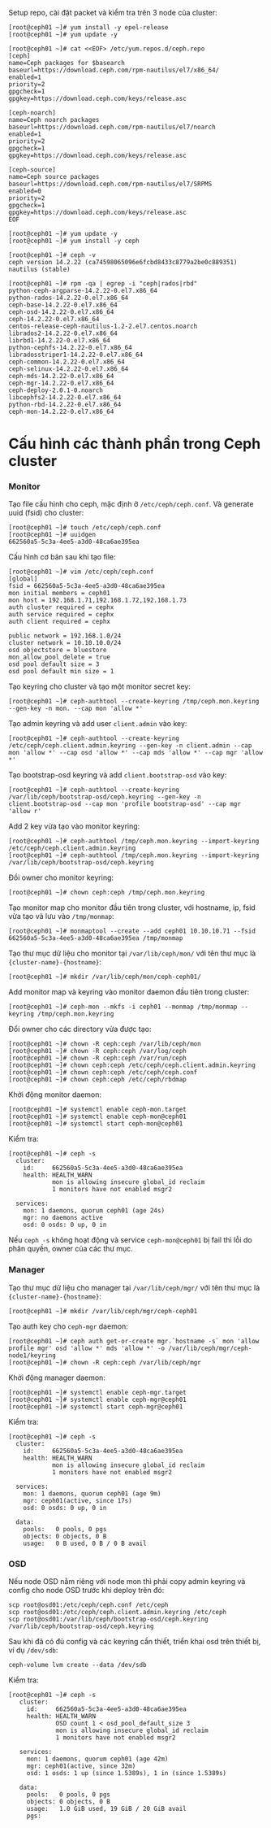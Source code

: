  Setup repo, cài đặt packet và kiểm tra trên 3 node của cluster:
 
    [root@ceph01 ~]# yum install -y epel-release
    [root@ceph01 ~]# yum update -y
    
    [root@ceph01 ~]# cat <<EOF> /etc/yum.repos.d/ceph.repo
    [ceph]
    name=Ceph packages for $basearch
    baseurl=https://download.ceph.com/rpm-nautilus/el7/x86_64/
    enabled=1
    priority=2
    gpgcheck=1
    gpgkey=https://download.ceph.com/keys/release.asc

    [ceph-noarch]
    name=Ceph noarch packages
    baseurl=https://download.ceph.com/rpm-nautilus/el7/noarch
    enabled=1
    priority=2
    gpgcheck=1
    gpgkey=https://download.ceph.com/keys/release.asc

    [ceph-source]
    name=Ceph source packages
    baseurl=https://download.ceph.com/rpm-nautilus/el7/SRPMS
    enabled=0
    priority=2
    gpgcheck=1
    gpgkey=https://download.ceph.com/keys/release.asc
    EOF
    
    [root@ceph01 ~]# yum update -y
    [root@ceph01 ~]# yum install -y ceph
    
    [root@ceph01 ~]# ceph -v
    ceph version 14.2.22 (ca74598065096e6fcbd8433c8779a2be0c889351) nautilus (stable)
    
    [root@ceph01 ~]# rpm -qa | egrep -i "ceph|rados|rbd"
    python-ceph-argparse-14.2.22-0.el7.x86_64
    python-rados-14.2.22-0.el7.x86_64
    ceph-base-14.2.22-0.el7.x86_64
    ceph-osd-14.2.22-0.el7.x86_64
    ceph-14.2.22-0.el7.x86_64
    centos-release-ceph-nautilus-1.2-2.el7.centos.noarch
    librados2-14.2.22-0.el7.x86_64
    librbd1-14.2.22-0.el7.x86_64
    python-cephfs-14.2.22-0.el7.x86_64
    libradosstriper1-14.2.22-0.el7.x86_64
    ceph-common-14.2.22-0.el7.x86_64
    ceph-selinux-14.2.22-0.el7.x86_64
    ceph-mds-14.2.22-0.el7.x86_64
    ceph-mgr-14.2.22-0.el7.x86_64
    ceph-deploy-2.0.1-0.noarch
    libcephfs2-14.2.22-0.el7.x86_64
    python-rbd-14.2.22-0.el7.x86_64
    ceph-mon-14.2.22-0.el7.x86_64

# Cấu hình các thành phần trong Ceph cluster
### Monitor
Tạo file cấu hình cho ceph, mặc định ở `/etc/ceph/ceph.conf`. Và generate uuid (fsid) cho cluster:

    [root@ceph01 ~]# touch /etc/ceph/ceph.conf
    [root@ceph01 ~]# uuidgen
    662560a5-5c3a-4ee5-a3d0-48ca6ae395ea

Cấu hình cơ bản sau khi tạo file:

    [root@ceph01 ~]# vim /etc/ceph/ceph.conf
    [global]
    fsid = 662560a5-5c3a-4ee5-a3d0-48ca6ae395ea
    mon initial members = ceph01
    mon host = 192.168.1.71,192.168.1.72,192.168.1.73
    auth cluster required = cephx
    auth service required = cephx
    auth client required = cephx
    
    public network = 192.168.1.0/24
    cluster network = 10.10.10.0/24
    osd objectstore = bluestore
    mon_allow_pool_delete = true
    osd pool default size = 3
    osd pool default min size = 1
    
Tạo keyring cho cluster và tạo một monitor secret key:
    
    [root@ceph01 ~]# ceph-authtool --create-keyring /tmp/ceph.mon.keyring --gen-key -n mon. --cap mon 'allow *'

Tạo admin keyring và add user `client.admin` vào key:

    [root@ceph01 ~]# ceph-authtool --create-keyring /etc/ceph/ceph.client.admin.keyring --gen-key -n client.admin --cap mon 'allow *' --cap osd 'allow *' --cap mds 'allow *' --cap mgr 'allow *'
    
Tạo bootstrap-osd keyring và add `client.bootstrap-osd` vào key:

    [root@ceph01 ~]# ceph-authtool --create-keyring /var/lib/ceph/bootstrap-osd/ceph.keyring --gen-key -n client.bootstrap-osd --cap mon 'profile bootstrap-osd' --cap mgr 'allow r'

Add 2 key vừa tạo vào monitor keyring:
    
    [root@ceph01 ~]# ceph-authtool /tmp/ceph.mon.keyring --import-keyring /etc/ceph/ceph.client.admin.keyring
    [root@ceph01 ~]# ceph-authtool /tmp/ceph.mon.keyring --import-keyring /var/lib/ceph/bootstrap-osd/ceph.keyring

Đổi owner cho monitor keyring:

    [root@ceph01 ~]# chown ceph:ceph /tmp/ceph.mon.keyring
    
Tạo monitor map cho monitor đầu tiên trong cluster, với hostname, ip, fsid vừa tạo và lưu vào `/tmp/monmap`:

    [root@ceph01 ~]# monmaptool --create --add ceph01 10.10.10.71 --fsid 662560a5-5c3a-4ee5-a3d0-48ca6ae395ea /tmp/monmap

Tạo thư mục dữ liệu cho monitor tại `/var/lib/ceph/mon/` với tên thư mục là `{cluster-name}-{hostname}`:

    [root@ceph01 ~]# mkdir /var/lib/ceph/mon/ceph-ceph01/

Add monitor map và keyring vào monitor daemon đầu tiên trong cluster:

    [root@ceph01 ~]# ceph-mon --mkfs -i ceph01 --monmap /tmp/monmap --keyring /tmp/ceph.mon.keyring

Đổi owner cho các directory vừa được tạo:
    
    [root@ceph01 ~]# chown -R ceph:ceph /var/lib/ceph/mon
    [root@ceph01 ~]# chown -R ceph:ceph /var/log/ceph
    [root@ceph01 ~]# chown -R ceph:ceph /var/run/ceph
    [root@ceph01 ~]# chown ceph:ceph /etc/ceph/ceph.client.admin.keyring
    [root@ceph01 ~]# chown ceph:ceph /etc/ceph/ceph.conf
    [root@ceph01 ~]# chown ceph:ceph /etc/ceph/rbdmap

Khởi động monitor daemon:

    [root@ceph01 ~]# systemctl enable ceph-mon.target
    [root@ceph01 ~]# systemctl enable ceph-mon@ceph01
    [root@ceph01 ~]# systemctl start ceph-mon@ceph01

Kiểm tra:

    [root@ceph01 ~]# ceph -s
      cluster:
        id:     662560a5-5c3a-4ee5-a3d0-48ca6ae395ea
        health: HEALTH_WARN
                mon is allowing insecure global_id reclaim
                1 monitors have not enabled msgr2

      services:
        mon: 1 daemons, quorum ceph01 (age 24s)
        mgr: no daemons active
        osd: 0 osds: 0 up, 0 in

Nếu `ceph -s` không hoạt động và service `ceph-mon@ceph01` bị fail thì lỗi do phân quyền, owner của các thư mục.
### Manager
Tạo thư mục dữ liệu cho manager tại `/var/lib/ceph/mgr/` với tên thư mục là `{cluster-name}-{hostname}`:

    [root@ceph01 ~]# mkdir /var/lib/ceph/mgr/ceph-ceph01

Tạo auth key cho `ceph-mgr` daemon:

    [root@ceph01 ~]# ceph auth get-or-create mgr.`hostname -s` mon 'allow profile mgr' osd 'allow *' mds 'allow *' -o /var/lib/ceph/mgr/ceph-node1/keyring
    [root@ceph01 ~]# chown -R ceph:ceph /var/lib/ceph/mgr

Khởi động manager daemon:

    [root@ceph01 ~]# systemctl enable ceph-mgr.target
    [root@ceph01 ~]# systemctl enable ceph-mgr@ceph01
    [root@ceph01 ~]# systemctl start ceph-mgr@ceph01
    
Kiểm tra:

    [root@ceph01 ~]# ceph -s
      cluster:
        id:     662560a5-5c3a-4ee5-a3d0-48ca6ae395ea
        health: HEALTH_WARN
                mon is allowing insecure global_id reclaim
                1 monitors have not enabled msgr2

      services:
        mon: 1 daemons, quorum ceph01 (age 9m)
        mgr: ceph01(active, since 17s)
        osd: 0 osds: 0 up, 0 in

      data:
        pools:   0 pools, 0 pgs
        objects: 0 objects, 0 B
        usage:   0 B used, 0 B / 0 B avail

### OSD
Nếu node OSD nằm riêng với node mon thì phải copy admin keyring và config cho node OSD trước khi deploy trên đó:

    scp root@osd01:/etc/ceph/ceph.conf /etc/ceph
    scp root@osd01:/etc/ceph/ceph.client.admin.keyring /etc/ceph
    scp root@osd01:/var/lib/ceph/bootstrap-osd/ceph.keyring /var/lib/ceph/bootstrap-osd/ceph.keyring

Sau khi đã có đủ config và các keyring cần thiết, triển khai osd trên thiết bị, ví dụ `/dev/sdb`:

    ceph-volume lvm create --data /dev/sdb
    
Kiểm tra:

    [root@ceph01 ~]# ceph -s
       cluster:
         id:     662560a5-5c3a-4ee5-a3d0-48ca6ae395ea
         health: HEALTH_WARN
                 OSD count 1 < osd_pool_default_size 3
                 mon is allowing insecure global_id reclaim
                 1 monitors have not enabled msgr2

       services:
         mon: 1 daemons, quorum ceph01 (age 42m)
         mgr: ceph01(active, since 32m)
         osd: 1 osds: 1 up (since 1.5389s), 1 in (since 1.5389s)

       data:
         pools:   0 pools, 0 pgs
         objects: 0 objects, 0 B
         usage:   1.0 GiB used, 19 GiB / 20 GiB avail
         pgs:


